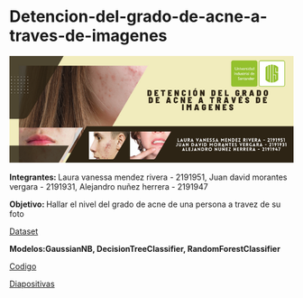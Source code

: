 # Detencion-del-grado-de-acne-a-traves-de-imagenes

<img src="https://github.com/alenunez/Detenci-n-del-grado-de-acne-a-trav-s-de-imagenes/blob/main/Detecci%C3%B3n%20del%20grado%20de%20acne%20a%20trav%C3%A9s%20de%20imagenes.png">

<b>Integrantes: </b>Laura vanessa mendez rivera - 2191951, Juan david morantes vergara - 2191931, Alejandro nuñez herrera - 2191947

<b>Objetivo: </b>Hallar el nivel del grado de acne de una persona a travez de su foto

<a href="https://www.kaggle.com/datasets/rutviklathiyateksun/acne-grading-classificationdataset"> Dataset </a>

<b>Modelos:GaussianNB, DecisionTreeClassifier, RandomForestClassifier

 </b>

<a href="https://colab.research.google.com/drive/1QDMRTd7t3CtcohJL6yTBBUpNpZ6lMpvp?usp=share_link"> Codigo </a>

<a href="https://github.com/alenunez/Detenci-n-del-grado-de-acne-a-trav-s-de-imagenes/blob/main/Proyecto%20Detecci%C3%B3n%20de%20acn%C3%A9%20con%20im%C3%A1genes_IA.pptx.pdf"> Diapositivas </a>


